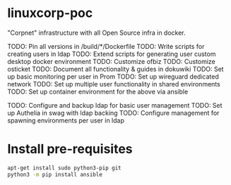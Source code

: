 # linuxcorp-poc
"Corpnet" infrastructure with all Open Source infra in docker.

TODO: Pin all versions in /build/*/Dockerfile
TODO: Write scripts for creating users in ldap
TODO: Extend scripts for generating user custom desktop docker environment
TODO: Customize ofbiz
TODO: Customize osticket
TODO: Document all functionality & guides in dokuwiki
TODO: Set up basic monitoring per user in Prom
TODO: Set up wireguard dedicated network
TODO: Set up multiple user functionality in shared environments
TODO: Set up container environment for the above via ansible

TODO: Configure and backup ldap for basic user management
TODO: Set up Authelia in swag with ldap backing
TODO: Configure management for spawning environments per user in ldap

# Install pre-requisites
```bash
apt-get install sudo python3-pip git
python3 -m pip install ansible
```